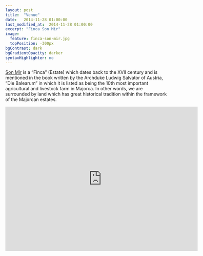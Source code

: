 ```yaml
---
layout: post
title:  "Venue"
date:   2014-11-28 01:00:00
last_modified_at:  2014-11-28 01:00:00
excerpt: "Finca Son Mir"
image:
  feature: finca-son-mir.jpg
  topPosition: -300px
bgContrast: dark
bgGradientOpacity: darker
syntaxHighlighter: no
---
```

[Son Mir](http://www.sonmir.com/en/) is a “Finca” (Estate) which dates back to the XVII century and is 
mentioned in the book written by the Archduke Ludwig Salvator of Austria, 
“Die Balearum” in which it is listed as being the 10th most important 
agricultural and livestock farm in Majorca. In other words, we are surrounded 
by land which has great historical tradition within the framework of the 
Majorcan estates.
<p>
<iframe src="https://www.google.com/maps/embed?pb=!1m18!1m12!1m3!1d76725.24510132885!2d2.6259188702210565!3d39.612091844360606!2m3!1f0!2f0!3f0!3m2!1i1024!2i768!4f13.1!3m3!1m2!1s0x1297950d3e9fc6c9%3A0x39699724b68aa2b!2sFinca+Son+Mir!5e0!3m2!1sen!2sus!4v1446685325064" width="600" height="450" frameborder="0" style="border:0" allowfullscreen></iframe>
</p>
